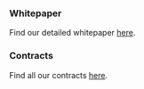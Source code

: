 
### Whitepaper

Find our detailed whitepaper [here](Whitepaper.md).

### Contracts

Find all our contracts [here](Contracts).
